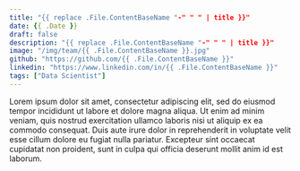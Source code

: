 ```yaml
---
title: "{{ replace .File.ContentBaseName "-" " " | title }}"
date: {{ .Date }}
draft: false
description: "{{ replace .File.ContentBaseName "-" " " | title }}"
image: "/img/team/{{ .File.ContentBaseName }}.jpg"
github: "https://github.com/{{ .File.ContentBaseName }}"
linkedin: "https://www.linkedin.com/in/{{ .File.ContentBaseName }}"
tags: ["Data Scientist"]
---
```


Lorem ipsum dolor sit amet, consectetur adipiscing elit, sed do eiusmod tempor incididunt ut labore et dolore magna aliqua. Ut enim ad minim veniam, quis nostrud exercitation ullamco laboris nisi ut aliquip ex ea commodo consequat. Duis aute irure dolor in reprehenderit in voluptate velit esse cillum dolore eu fugiat nulla pariatur. Excepteur sint occaecat cupidatat non proident, sunt in culpa qui officia deserunt mollit anim id est laborum.
